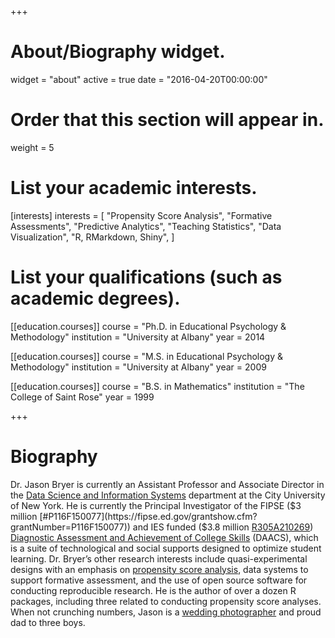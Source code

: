 +++
# About/Biography widget.
widget = "about"
active = true
date = "2016-04-20T00:00:00"

# Order that this section will appear in.
weight = 5

# List your academic interests.
[interests]
  interests = [
    "Propensity Score Analysis",
    "Formative Assessments",
    "Predictive Analytics",
    "Teaching Statistics",
    "Data Visualization",
    "R, RMarkdown, Shiny",
  ]

# List your qualifications (such as academic degrees).
[[education.courses]]
  course = "Ph.D. in Educational Psychology & Methodology"
  institution = "University at Albany"
  year = 2014

[[education.courses]]
  course = "M.S. in Educational Psychology & Methodology"
  institution = "University at Albany"
  year = 2009

[[education.courses]]
  course = "B.S. in Mathematics"
  institution = "The College of Saint Rose"
  year = 1999
 
+++

# Biography

Dr. Jason Bryer is currently an Assistant Professor and Associate Director in the [Data Science and Information Systems](https://sps.cuny.edu/academics/graduate/master-science-data-science-ms) department at the City University of New York. He is currently the Principal Investigator of the FIPSE ($3 million [#P116F150077](https://fipse.ed.gov/grantshow.cfm?grantNumber=P116F150077)) and IES funded ($3.8 million [R305A210269](https://ies.ed.gov/funding/grantsearch/details.asp?ID=4549)) [Diagnostic Assessment and Achievement of College Skills](https://daacs.net) (DAACS), which is a suite of technological and social supports designed to optimize student learning. Dr. Bryer’s other research interests include quasi-experimental designs with an emphasis on [propensity score analysis](https://psa.bryer.org), data systems to support formative assessment, and the use of open source software for conducting reproducible research. He is the author of over a dozen R packages, including three related to conducting propensity score analyses. When not crunching numbers, Jason is a [wedding photographer](http://bryerphotography.com/) and proud dad to three boys.
